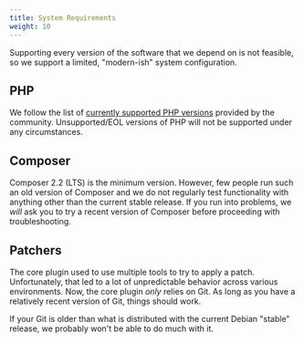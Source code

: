 ```yaml
---
title: System Requirements
weight: 10
---
```


Supporting every version of the software that we depend on is not feasible, so we support a limited, "modern-ish" system
configuration.

## PHP

We follow the list of [currently supported PHP versions](https://www.php.net/supported-versions.php) provided by the
community. Unsupported/EOL versions of PHP will not be supported under any circumstances.

## Composer

Composer 2.2 (LTS) is the minimum version. However, few people run such an old version of Composer and we do not
regularly test functionality with anything other than the current stable release. If you run into problems, we _will_
ask you to try a recent version of Composer before proceeding with troubleshooting.

## Patchers

The core plugin used to use multiple tools to try to apply a patch. Unfortunately, that led to a lot of unpredictable
behavior across various environments. Now, the core plugin _only_ relies on Git. As long as you have a relatively recent
version of Git, things should work.

If your Git is older than what is distributed with the current Debian "stable" release, we probably won't be able to do
much with it.
